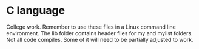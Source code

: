 # C language
College work. Remember to use these files in a Linux command line environment. The lib folder contains header files for my and mylist folders. Not all code compiles. Some of it will need to be partially adjusted to work.
